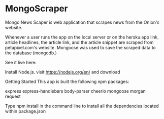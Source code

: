 # MongoScraper


Mongo News Scaper is web application that scrapes news from the Onion's website.

Whenever a user runs the app on the local server or on the heroku app link, article headlines, the article link, and the article snippet are scraped from petapixel.com's website.
Mongoose was used to save the scraped data to the database (mongodb.)

See it live here:


Install Node.js. visit https://nodejs.org/en/ and download


Getting Started
This app is built the following npm packages:

express
express-handlebars
body-parser
cheerio
mongoose
morgan
request

Type npm install in the command line to install all the dependencies located within package.json
